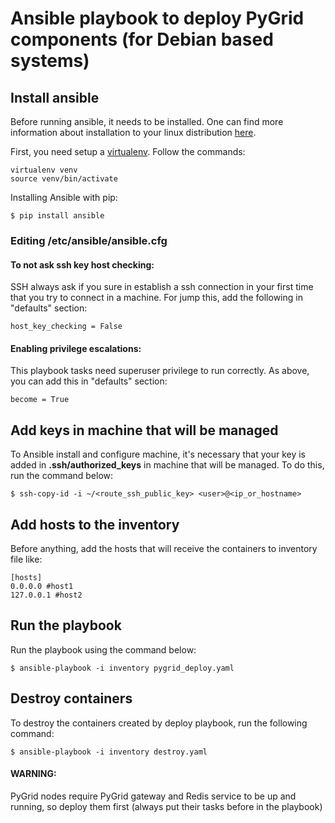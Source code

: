 # Ansible playbook to deploy PyGrid components (for Debian based systems)

## Install ansible

Before running ansible, it needs to be installed. One can find more
information about installation to your linux distribution [here](http://docs.ansible.com/ansible/intro_installation.html).


First, you need setup a [virtualenv](https://virtualenv.pypa.io/en/latest/installation.html). Follow the commands:

```
virtualenv venv
source venv/bin/activate
```

Installing Ansible with pip:

```
$ pip install ansible
```

### Editing **/etc/ansible/ansible.cfg**

#### To not ask ssh key host checking:

SSH always ask if you sure in establish a ssh connection in your first time that you try to connect in a machine. For jump this, add the following in "defaults" section:

```
host_key_checking = False
```

#### Enabling privilege escalations:

This playbook tasks need superuser privilege to run correctly. As above, you can add this in "defaults" section:

```
become = True
```


## Add keys in machine that will be managed

To Ansible install and configure machine, it's necessary that your key is added in
**.ssh/authorized_keys** in machine that will be managed. To do this, run the command
below:

```
$ ssh-copy-id -i ~/<route_ssh_public_key> <user>@<ip_or_hostname>
```

## Add hosts to the inventory

Before anything, add the hosts that will receive the containers to inventory file like:

```
[hosts]
0.0.0.0 #host1
127.0.0.1 #host2
```

## Run the playbook

Run the playbook using the command below:

```
$ ansible-playbook -i inventory pygrid_deploy.yaml
```

## Destroy containers

To destroy the containers created by deploy playbook, run the following command:

```
$ ansible-playbook -i inventory destroy.yaml
```

#### WARNING:
PyGrid nodes require PyGrid gateway and Redis service to be up and running, so deploy them first (always put their tasks before in the playbook)


